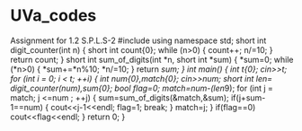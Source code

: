 # UVa_codes
Assignment for 1.2 S.P.L.S-2 
#include <iostream>
using namespace std;
short int digit_counter(int n)
{
    short int count{0};
    while (n>0)
    {
        count++;
        n/=10;
    }
    return count;
}
short int sum_of_digits(int *n, short int *sum)
{
    *sum=0;
    while (*n>0)
    {
        *sum+=*n%10;
        *n/=10;
    }
    return *sum;
}
int main()
{
    int t{0};
    cin>>t;
    for (int i = 0; i < t; ++i) {
        int num{0},match{0};
        cin>>num;
        short int len= digit_counter(num),sum{0};
        bool flag=0;
        match=num-(len*9);
        for (int j = match; j <=num ; ++j) {
            sum=sum_of_digits(&match,&sum);
            if(j+sum-1==num)
            {
                cout<<j-1<<endl;
                flag=1;
                break;
            }
            match=j;
        }
        if(flag==0)
            cout<<flag<<endl;
    }
    return 0;
}
